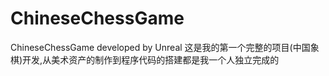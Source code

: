 # ChineseChessGame
ChineseChessGame developed by Unreal
这是我的第一个完整的项目(中国象棋)开发,从美术资产的制作到程序代码的搭建都是我一个人独立完成的
